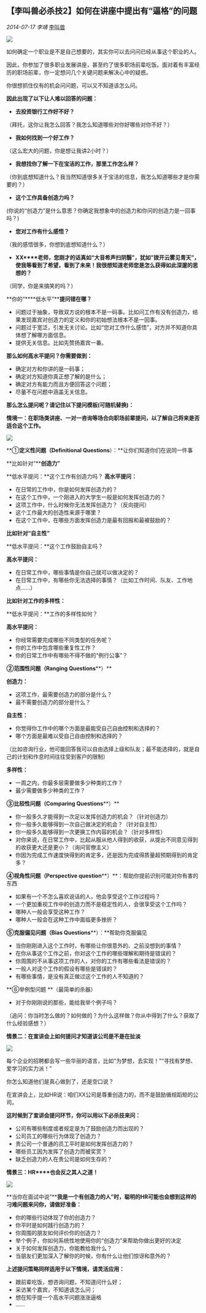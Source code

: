 ## 【李叫兽必杀技2】如何在讲座中提出有“逼格”的问题

*2014-07-17* *李靖* [李叫兽](https://mp.weixin.qq.com/s?__biz=MzA5NTMxOTczOA==&mid=200341136&idx=1&sn=95182ce0ca26eec2dc2815fd0778a5b9&scene=21&key=5d8f20f73132df898d12e6052167c0388e3aa9a2a50b82b085289284203f84073511fe38e896edf8ee2728663ab75eb8f5959a177c00d2bcd2f0c482c2e8278ccd839bf450a1060972475b7c45326d99&ascene=7&uin=MjQwNzMxODYwNQ%3D%3D&devicetype=Windows+8&version=6203005d&pass_ticket=xOhI1VQDG%2FzwbhWgqYvgjLhswwNIUGjt8DUL4fp00EDxCVadhAwYny0MJ9B2H%2Fmr&winzoom=1.125##)


![](./_image/2017-02-13-18-17-27.jpg)

如何确定一个职业是不是自己想要的，其实你可以去问问已经从事这个职业的人。

因此，你参加了很多职业发展讲座，甚至约了很多职场前辈吃饭。面对着有丰富经历的职场前辈，你一定想问几个关键问题来解决心中的疑惑。

你很想抓住仅有的机会问问题，可以又不知道该怎么问。

**因此出现了以下让人难以回答的问题：**



- **去投资银行工作好不好？**

（拜托，这你让我怎么回答？我怎么知道哪些对你好哪些对你不好？）

- **我如何找到一个好工作？**

（这么宏大的问题，你是想让我讲2小时？）

- **我想找你了解一下在宝洁的工作，那里工作怎么样？**

（你到底想知道什么？我当然知道很多关于宝洁的信息，我怎么知道哪些才是你需要的？）

- **这个工作具备创造力吗？**

(你说的“创造力”是什么意思？你确定我想象中的创造力和你问的创造力是一回事吗？)

- **您对工作有什么感悟？**

（我的感悟很多，你想到底想知道什么？）

- **XX****老师，您刚才的话真如“大音希声扫阴翳”，犹如”拨开云雾见青天”，使我等看到了希望，看到了未来！我很想知道老师您是怎么获得如此深邃的思想的？**

（同学，你是来搞笑的吗？）

**你的“****低水平”****提问错在哪？**

- 问题过于抽象，导致双方说的根本不是一码事。比如问工作有没有创造力，结果发现嘉宾对创造力的定义和你的初始想法根本不是一回事。
- 问题过于宽泛，引发无关讨论。比如“您对工作什么感悟”，对方并不知道你具体想了解哪方面信息。
- 提供无关信息。比如先赞扬嘉宾一番。

**那么如何高水平提问？你需要做到：**

- 确定对方和你讲的是一码事；
- 确定对方知道你真正想了解的是什么；
- 确定对方有能力而且方便回答这个问题；
- 尽量不在问题中涵盖无关信息。

**那么怎么提问呢？请记住以下提问模板(****可随机替换)****：**

**情境一：在职场类讲座、一对一咨询等场合向职场前辈提问，以了解自己将来是否适合这个工作。**


![](./_image/2017-02-13-18-17-43.jpg)


**①****定义性问题（Definitional Questions****）：**让你们知道你们在说同一件事

**比如针对“****创造力”**

**低水平提问：**这个工作有创造力吗？
**高水平提问：**

- 在日常的工作中，你是如何发挥创造力的？
- 在这个工作中，一个刚进入的大学生一般是如何发挥创造力的？
- 这项工作中，什么时候你无法发挥创造力？（反向提问）
- 这个工作最大的创造性来源于哪里？
- 在这个工作中，在哪些方面发挥创造力是最有回报和最被鼓励的？

**比如针对“自主性”**

**低水平提问：**这个工作鼓励自主吗？

**高水平提问：**

- 在日常工作中，哪些事情是你自己就可以做决定的？
- 在日常工作中，有哪些你无法选择的事情？（比如工作时间、队友、工作地点……）

**比如针对工作的多样性：**

**低水平提问：**工作的多样性如何？

**高水平提问：**

- 你经常需要完成哪些不同类型的任务呢？
- 你的工作中包含哪些重复性工作？
- 你的日常工作中有哪些不得不做的“例行公事”？

**②范围性问题（Ranging Questions****）**

**创造力：**

- 这项工作，最需要创造力的部分是什么？
- 最不需要创造力的部分是什么？

**自主性：**

- 你觉得你工作中的哪个方面是最能受自己自由控制和选择的？
- 哪个方面是最难以受自己自由控制和选择的？

（比如咨询行业，他可能回答我可以自由选择上级和队友；最不能选择的，就是自己的计划和作息时间往往受到客户的限制）

**多样性：**

- 一周之内，你最多层需要做多少种类的工作？
- 最少需要做多少种类的工作？

**③比较性问题（Comparing Questions****）**

- 你一般多久才能得到一次足以发挥创造力的机会？（针对创造力）
- 你一般多久能够得到一次自己做决定的机会？（针对自主性）
- 你一般多久能够得到一次更换工作内容的机会？（针对多样性）
- 对你来说，在日常工作中，比起从服从他人得到的收获，从提出不同意见得到的收获更大还是更小？（询问官僚主义）
- 你因为完成工作速度快得到的肯定多，还是因为完成得质量超预期得到的肯定多？

**④视角性问题（Perspective question****）**：帮助你提前识别可能对你有害的东西

- 如果有一个不怎么喜欢说话的人，他会享受这个工作过程吗？
- 一个更加重视工作中的创造力而不是稳定性的人，会很享受这个工作吗？
- 哪种人一般会享受这种工作？
- 哪种人一般会在这种工作中面临更多挫折？

**⑤克服偏见问题（Bias Questions****）：**帮助你克服偏见

- 当你刚刚进入这个工作时，有哪些让你很意外的、之前没想到的事情？
- 在你从事这个工作之前，你对这个工作的哪些理解和期待是错误的？
- 你周围的不从事这项工作的人，对你的工作有哪些看法是错误的？
- 一般人对这个工作的假设有哪些是错误的？
- 有哪些事情，是没有真正做过这个工作的人不知道的？

**⑥举例型问题 **（最简单的杀器）

- 对于你刚刚说的那些，能给我举个例子吗？

（追问：你当时怎么做的？如何做的？为什么这样做？你从中得到了什么？获取了什么经验感想？）

**情景二：在宣讲会上如何提问才知道该公司是不是在扯淡**


![](./_image/2017-02-13-18-18-11.jpg)

每个企业的招聘都会写一些华丽的语言，比如“为梦想，去实现！”“寻找有梦想、爱学习的实力派！”

你怎么知道他们是真心做到了，还是空口说？

在宣讲会上，比如HR说：咱们XX公司是尊重创造力的，而不是鼓励循规蹈矩的公司。

**这时候到了宣讲会提问环节，你可以用以下必杀技来问：**

- 公司有哪些制度或者规定是为了鼓励创造力而出现的？
- 公司员工的哪些行为体现了创造力？
- 贵公司一个普通的员工平时是如何发挥创造力的？
- 哪些员工因为发挥了创造力而被奖赏？
- 缺乏创造力的人在贵公司是如何生存的？

**情景三：HR****也会反之其人之道！**

**![](http://mmbiz.qpic.cn/mmbiz/As7mscS0UOBAxzs2ADRL5dK6wn8g4fiazbklpgdbaM8Ao5zCRxK2TJhb4gVfeLy1iccMddJTHibujvYl3J07ia1xwg/640?tp=webp&wxfrom=5&wx_lazy=1)**

**当你在面试中说“****我是一个有创造力的人”****时，聪明的HR****可能也会想到这样的刁难问题来问你，请做好准备：**

- 你的哪些行动体现了你的创造力？
- 你平时是如何践行创造力的？
- 你周围的朋友如何评价你的创造力？
- 举个例子，你如何系统性地使用你的“创造力”来帮助你做出更好的决定
- 关于如何发挥创造力，你能教给我什么？
- 当朋友们更加深入了解你的时候，你有什么让他们惊讶和意外的？

**上述提问策略同样适用于以下情境，请灵活应用：**

- 跟前辈吃饭，想咨询问题，不知道问什么好；
- 采访某个嘉宾，不知道该怎么问；
- 想在知乎提一个高水平问题涨涨逼格
- ……